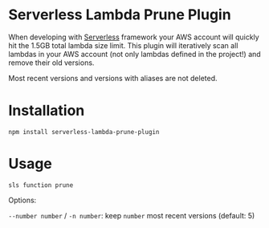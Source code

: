 Serverless Lambda Prune Plugin
=============================

When developing with [Serverless](http://serverless.com/) framework your AWS account will quickly hit the 1.5GB total lambda size limit. This plugin will iteratively scan all lambdas in your AWS account (not only lambdas defined in the project!) and remove their old versions.

Most recent versions and versions with aliases are not deleted.

Installation
============

`npm install serverless-lambda-prune-plugin`

Usage
=====

`sls function prune`

Options:

`--number number` / `-n number`: keep `number` most recent versions (default: 5)
